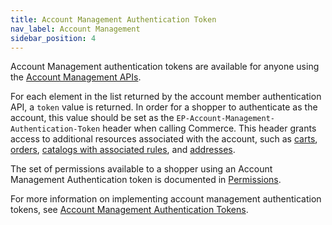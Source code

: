 ```yaml
---
title: Account Management Authentication Token
nav_label: Account Management
sidebar_position: 4
---
```


Account Management authentication tokens are available for anyone using the [Account Management APIs](/docs/commerce-cloud/accounts/using-account-management-api/account-management-api-overview).

For each element in the list returned by the account member authentication API, a `token` value is returned. In order for a shopper to authenticate as the account, this value should be set as the `EP-Account-Management-Authentication-Token` header when calling Commerce. This header grants access to additional resources associated with the account, such as [carts](/docs/commerce-cloud/carts/account-cart-associations/account-cart-associations-overview), [orders](/docs/commerce-cloud/orders/orders-api/get-all-orders#parameters), [catalogs with associated rules](/docs/pxm/catalogs/catalog-rules), and [addresses](/docs/commerce-cloud/addresses/get-all-addresses).

The set of permissions available to a shopper using an Account Management Authentication token is documented in [Permissions](/docs/authentication/Tokens/permissions#implicit-account-management-authentication-token).

For more information on implementing account management authentication tokens, see [Account Management Authentication Tokens](/docs/commerce-cloud/accounts/account-management-authentication/account-member-authentication-api-overview).
